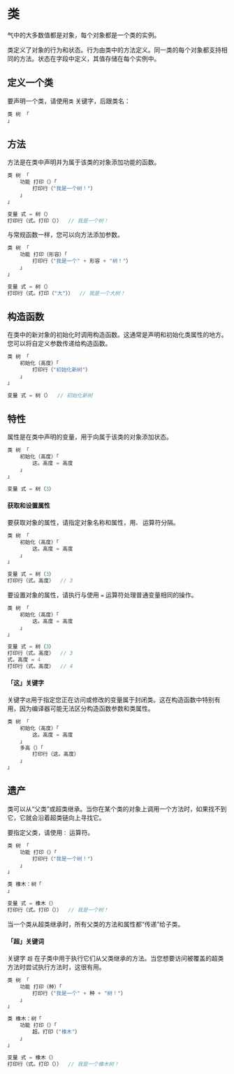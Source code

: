 # 类
气中的大多数值都是对象，每个对象都是一个类的实例。

类定义了对象的行为和状态。行为由类中的方法定义。同一类的每个对象都支持相同的方法。状态在字段中定义，其值存储在每个实例中。

## 定义一个类
要声明一个类，请使用```类``` 关键字，后跟类名：
```c
类 树 「
」
```

## 方法
方法是在类中声明并为属于该类的对象添加功能的函数。
```c
类 树 「
    功能 打印（）「
        打印行（"我是一个树！"）
    」
」

变量 式 = 树（）
打印行（式。打印（））  // 我是一个树！
```
与常规函数一样，您可以向方法添加参数。
```c
类 树 「
    功能 打印（形容）「
        打印行（"我是一个" + 形容 + "树！"）
    」
」

变量 式 = 树（）
打印行（式。打印（"大"））  // 我是一个大树！
```

## 构造函数
在类中的新对象的初始化时调用构造函数。这通常是声明和初始化类属性的地方。您可以将自定义参数传递给构造函数。
```c
类 树 「
    初始化（高度）「
        打印行（"初始化新树"）
    」
」

变量 式 = 树（）  // 初始化新树
```

## 特性
属性是在类中声明的变量，用于向属于该类的对象添加状态。
```c
类 树 「
    初始化（高度）「
        这。高度 = 高度
    」
」

变量 式 = 树（3）
```
#### 获取和设置属性
要获取对象的属性，请指定对象名称和属性，用```。``` 运算符分隔。
```c
类 树 「
    初始化（高度）「
        这。高度 = 高度
    」
」

变量 式 = 树（3）
打印行（式。高度）  // 3
```
要设置对象的属性，请执行与使用 ```=``` 运算符处理普通变量相同的操作。
```c
类 树 「
    初始化（高度）「
        这。高度 = 高度
    」
」

变量 式 = 树（3）
打印行（式。高度）  // 3
式。高度 = 4
打印行（式。高度）  // 4
```
#### 「这」关键字
关键字```这```用于指定您正在访问或修改的变量属于封闭类。这在构造函数中特别有用，因为编译器可能无法区分构造函数参数和类属性。
```c
类 树 「
    初始化（高度）「
        这。高度 = 高度
    」
    多高（）「
        打印行（这。高度）
    」
」
```

## 遗产
类可以从“父类”或超类继承。当你在某个类的对象上调用一个方法时，如果找不到它，它就会沿着超类链向上寻找它。

要指定父类，请使用```：``` 运算符。
```c
类 树 「
    功能 打印（）「
        打印行（"我是一个树！"）
    」
」

类 橡木：树「
」

变量 式 = 橡木（）
打印行（式。打印（））  // 我是一个树！
```
当一个类从超类继承时，所有父类的方法和属性都“传递”给子类。
#### 「超」关键词
关键字 ```超``` 在子类中用于执行它们从父类继承的方法。当您想要访问被覆盖的超类方法时尝试执行方法时，这很有用。
```c
类 树 「
    功能 打印（种）「
        打印行（"我是一个" + 种 + "树！"）
    」
」

类 橡木：树「
    功能 打印（）「
        超。打印（"橡木"）
    」
」

变量 式 = 橡木（）
打印行（式。打印（））  // 我是一个橡木树！
```
